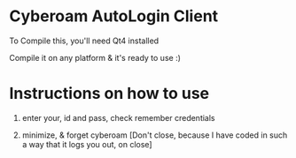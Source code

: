 Cyberoam AutoLogin Client
=========================

To Compile this, you'll need Qt4 installed


Compile it on any platform & it's ready to use :)

Instructions on how to use
==========================

1) enter your, id and pass, check remember credentials

2) minimize, & forget cyberoam [Don't close, because I have coded in such a way that it logs you out, on close]
